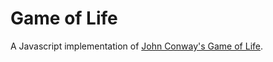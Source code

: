 # Game of Life

A Javascript implementation of [John Conway's Game of Life](https://en.wikipedia.org/wiki/Conway%27s_Game_of_Life).
